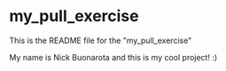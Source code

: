 # my_pull_exercise

This is the README file for the "my_pull_exercise"

My name is Nick Buonarota and this is my cool project! :) 
